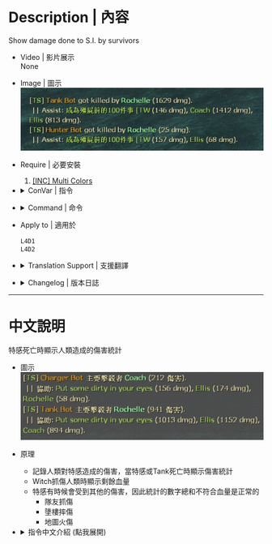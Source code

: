 # Description | 內容
Show damage done to S.I. by survivors

* Video | 影片展示
<br/>None

* Image | 圖示
	<br/>![l4d2_assist_1](image/l4d2_assist_1.jpg)  

* Require | 必要安裝
	1. [[INC] Multi Colors](https://github.com/fbef0102/L4D1_2-Plugins/releases/tag/Multi-Colors)

* <details><summary>ConVar | 指令</summary>

	* cfg/sourcemod/l4d2_assist.cfg
		```php
        // If 1, Enables this plugin.
        sm_assist_enable "1"

        // Turn on the plugin in these game modes, separate by commas (no spaces). (Empty = all).
        sm_assist_modes ""

        // Turn off the plugin in these game modes, separate by commas (no spaces). (Empty = none).
        sm_assist_modes_off ""

        // Turn on the plugin in these game modes. 0=All, 1=Coop, 2=Survival, 4=Versus, 8=Scavenge. Add numbers together.
        sm_assist_modes_tog "0"

        // If 1, only show damage done to Tank.
        sm_assist_tank_only "0"
		```
</details>

* <details><summary>Command | 命令</summary>

	None
</details>

* Apply to | 適用於
	```
	L4D1
	L4D2
	```

* <details><summary>Translation Support | 支援翻譯</summary>

	```
	English
	繁體中文
	简体中文
	Russian
	```
</details>

* <details><summary>Changelog | 版本日誌</summary>

	```php
	//[E]c @ 2010-2012
	//HarryPotter @ 2019-2023
	```
    * v2.3 (2023-9-27)
        * Accurate damage stats, now consider SI hurt from other damage (teammate claw dmg, fire dmg, fall dmg, etc.)

    * v2.2 (2023-5-14)
        * Optimize code

    * v2.1 (2022-12-16)
        * Translation Support

    * v2.0
        * Remake code

    * v1.6
		* [Original Post by [E]c](https://forums.alliedmods.net/showthread.php?t=123811?t=123811)
</details>

- - - -
# 中文說明
特感死亡時顯示人類造成的傷害統計

* 圖示
	<br/>![l4d2_assist_1](image/zho/l4d2_assist_1.jpg)  

* 原理
	* 記錄人類對特感造成的傷害，當特感或Tank死亡時顯示傷害統計
    * Witch抓傷人類時顯示剩餘血量
	* 特感有時候會受到其他的傷害，因此統計的數字總和不符合血量是正常的
		* 隊友抓傷
		* 墬樓摔傷
		* 地圖火傷

* <details><summary>指令中文介紹 (點我展開)</summary>

	* cfg/sourcemod/l4d2_assist.cfg
		```php
        // 0=關閉插件, 1=啟動插件
        sm_assist_enable "1"

        // 什麼模式下啟動此插件, 逗號區隔 (無空白). (留白 = 所有模式)
        sm_assist_modes ""

        // 什麼模式下關閉此插件, 逗號區隔 (無空白). (留白 = 無)
        sm_assist_modes_off ""

        // 什麼模式下啟動此插件. 0=所有模式, 1=戰役, 2=生存, 4=對抗, 8=清道夫. 請將數字相加起來
        sm_assist_modes_tog "0"

        // 為1時，只顯示對Tank造成的傷害
        sm_assist_tank_only "0"
		```
</details>


